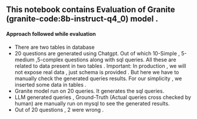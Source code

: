 ## This notebook contains Evaluation of Granite (granite-code:8b-instruct-q4_0) model .
#### Approach followed while evaluation
* There are two tables in database
* 20 questions are generated using Chatgpt. Out of which 10-Simple , 5-medium ,5-complex questions along with sql queries. All these are related to data present in two tables . Important: In production , we will not expose real  data , just schema is provided . But here we have to manually check the generated queries results. For our simplicity , we inserted some data in tables .
* Granite model run on 20 queries. It generates the sql queries.
* LLM generated queries , Ground-Truth (Actual queries cross checked by human) are manually run on mysql to see the generated results.
* Out of 20 questions , 2 were wrong .

